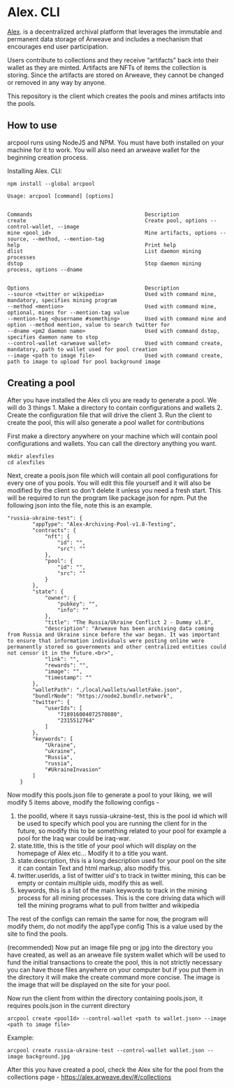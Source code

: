 # Alex. CLI

[Alex](https://alex.arweave.dev). is a decentralized archival platform that leverages the immutable and permanent data storage of Arweave and includes a mechanism that encourages end user participation.

Users contribute to collections and they receive “artifacts” back into their wallet as they are minted. Artifacts are NFTs of items the collection is storing. Since the artifacts are stored on Arweave, they cannot be changed or removed in any way by anyone.

This repository is the client which creates the pools and mines artifacts into the pools.

## How to use

arcpool runs using NodeJS and NPM. You must have both installed on your machine for it to work. You will
also need an arweave wallet for the beginning creation process.

Installing Alex. CLI:

```
npm install --global arcpool
```

```
Usage: arcpool [command] [options]


Commands                                    Description
create                                      Create pool, options --control-wallet, --image
mine <pool_id>                              Mine artifacts, options --source, --method, --mention-tag
help                                        Print help
dlist                                       List daemon mining processes
dstop                                       Stop daemon mining process, options --dname


Options                                     Description
--source <twitter or wikipedia>             Used with command mine, mandatory, specifies mining program         
--method <mention>                          Used with command mine, optional, mines for --mention-tag value
--mention-tag <@username #something>        Used with command mine and option --method mention, value to search twitter for
--dname <pm2 daemon name>                   Used with command dstop, specifies daemon name to stop
--control-wallet <arweave wallet>           Used with command create, mandatory, path to wallet used for pool creation      
--image <path to image file>                Used with command create, path to image to upload for pool background image
```

## Creating a pool

After you have installed the Alex cli you are ready to generate a pool. We will do 3 things
    1. Make a directory to contain configurations and wallets
    2. Create the configuration file that will drive the client
    3. Run the client to create the pool, this will also generate a pool wallet for contributions

First make a directory anywhere on your machine which will contain pool configurations 
and wallets. You can call the directory anything you want. 

```
mkdir alexfiles
cd alexfiles
```

Next, create a pools.json file which will contain all pool configurations for every one of you pools.
You will edit this file yourself and it will also be modified by the client so don't delete it unless
you need a fresh start. This will be required to run the program like package.json for npm. Put the 
following json into the file, note this is an example.

```
"russia-ukraine-test": {
        "appType": "Alex-Archiving-Pool-v1.8-Testing",
        "contracts": {
            "nft": {
                "id": "",
                "src": ""
            },
            "pool": {
                "id": "",
                "src": ""
            }
        },
        "state": {
            "owner": {
                "pubkey": "",
                "info": ""
            },
            "title": "The Russia/Ukraine Conflict 2 - Dummy v1.8",
            "description": "Arweave has been archiving data coming from Russia and Ukraine since before the war began. It was important to ensure that information individuals were posting online were permanently stored so governments and other centralized entities could not censor it in the future.<br>",
            "link": "",
            "rewards": "",
            "image": "",
            "timestamp": ""
        },
        "walletPath": "./local/wallets/walletFake.json",
        "bundlrNode": "https://node2.bundlr.network",
        "twitter": {
            "userIds": [
                "718916004072570880",
                "2315512764"
            ]
        },
        "keywords": [
            "Ukraine",
            "ukraine",
            "Russia",
            "russia",
            "#UkraineInvasion"
        ]
    }
```

Now modify this pools.json file to generate a pool to your liking, we will modify 5 items above, modify the following configs - 

1. the poolId, where it says russia-ukraine-test, this is the pool id which will be used to 
    specify which pool you are running the client for in the future, so modify this to be
    something related to your pool for example a pool for the Iraq war could be iraq-war.
2. state.title, this is the title of your pool which will display on the homepage of Alex etc...
    Modify it to a title you want.
3. state.description, this is a long description used for your pool on the site it can contain
    Text and html markup, also modify this.
4. twitter.userIds, a list of twitter uid's to track in twitter mining, this can be empty or contain
    multiple uids, modify this as well.
5. keywords, this is a list of the main keywords to track in the mining process for all mining processes.
    This is the core driving data which will tell the mining programs what to pull from twitter and wikipedia

The rest of the configs can remain the same for now, the program will modify them, do not modify the appType config
This is a value used by the site to find the pools.

(recommended)
Now put an image file png or jpg into the directory you have created, as well as an arweave file system wallet
which will be used to fund the initial transactions to create the pool, this is not strictly necessary you can
have those files anywhere on your computer but if you put them in the directory it will make the create command
more concise. The image is the image that will be displayed on the site for your pool.

Now run the client from within the directory containing pools.json, it requires pools.json in the current directory

```
arcpool create <poolId> --control-wallet <path to wallet.json> --image <path to image file> 
```

Example:

```
arcpool create russia-ukraine-test --control-wallet wallet.json --image background.jpg
```

After this you have created a pool, check the Alex site for the pool from the collections page
    - https://alex.arweave.dev/#/collections

